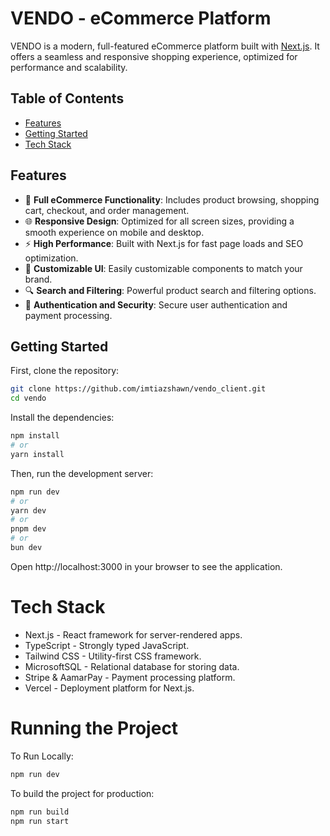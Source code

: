 # VENDO - eCommerce Platform

VENDO is a modern, full-featured eCommerce platform built with [Next.js](https://nextjs.org/). It offers a seamless and responsive shopping experience, optimized for performance and scalability.

## Table of Contents
- [Features](#features)
- [Getting Started](#getting-started)
- [Tech Stack](#tech-stack)

## Features

- 🛒 **Full eCommerce Functionality**: Includes product browsing, shopping cart, checkout, and order management.
- 🌐 **Responsive Design**: Optimized for all screen sizes, providing a smooth experience on mobile and desktop.
- ⚡ **High Performance**: Built with Next.js for fast page loads and SEO optimization.
- 🎨 **Customizable UI**: Easily customizable components to match your brand.
- 🔍 **Search and Filtering**: Powerful product search and filtering options.
- 🔐 **Authentication and Security**: Secure user authentication and payment processing.

## Getting Started

First, clone the repository:

```bash
git clone https://github.com/imtiazshawn/vendo_client.git
cd vendo
```

Install the dependencies:

```bash
npm install
# or
yarn install
```

Then, run the development server:

```bash
npm run dev
# or
yarn dev
# or
pnpm dev
# or
bun dev
```

Open http://localhost:3000 in your browser to see the application.

# Tech Stack
- Next.js - React framework for server-rendered apps.
- TypeScript - Strongly typed JavaScript.
- Tailwind CSS - Utility-first CSS framework.
- MicrosoftSQL - Relational database for storing data.
- Stripe & AamarPay - Payment processing platform.
- Vercel - Deployment platform for Next.js.

# Running the Project

To Run Locally:
```bash
npm run dev
```

To build the project for production:
```bash
npm run build
npm run start

```
